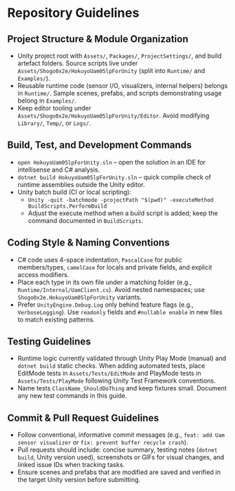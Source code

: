 # Repository Guidelines

## Project Structure & Module Organization
- Unity project root with `Assets/`, `Packages/`, `ProjectSettings/`, and build artefact folders. Source scripts live under `Assets/Shogo0x2e/HokuyoUam05lpForUnity` (split into `Runtime/` and `Examples/`).
- Reusable runtime code (sensor I/O, visualizers, internal helpers) belongs in `Runtime/`. Sample scenes, prefabs, and scripts demonstrating usage belong in `Examples/`.
- Keep editor tooling under `Assets/Shogo0x2e/HokuyoUam05lpForUnity/Editor`. Avoid modifying `Library/`, `Temp/`, or `Logs/`.

## Build, Test, and Development Commands
- `open HokuyoUam05lpForUnity.sln` – open the solution in an IDE for intellisense and C# analysis.
- `dotnet build HokuyoUam05lpForUnity.sln` – quick compile check of runtime assemblies outside the Unity editor.
- Unity batch build (CI or local scripting):
  - `Unity -quit -batchmode -projectPath "$(pwd)" -executeMethod BuildScripts.PerformBuild`
  - Adjust the execute method when a build script is added; keep the command documented in `BuildScripts`.

## Coding Style & Naming Conventions
- C# code uses 4-space indentation, `PascalCase` for public members/types, `camelCase` for locals and private fields, and explicit access modifiers.
- Place each type in its own file under a matching folder (e.g., `Runtime/Internal/UamClient.cs`). Avoid nested namespaces; use `Shogo0x2e.HokuyoUam05lpForUnity` variants.
- Prefer `UnityEngine.Debug.Log` only behind feature flags (e.g., `VerboseLogging`). Use `readonly` fields and `#nullable enable` in new files to match existing patterns.

## Testing Guidelines
- Runtime logic currently validated through Unity Play Mode (manual) and `dotnet build` static checks. When adding automated tests, place EditMode tests in `Assets/Tests/EditMode` and PlayMode tests in `Assets/Tests/PlayMode` following Unity Test Framework conventions.
- Name tests `ClassName_ShouldDoThing` and keep fixtures small. Document any new test commands in this guide.

## Commit & Pull Request Guidelines
- Follow conventional, informative commit messages (e.g., `feat: add Uam sensor visualizer` or `fix: prevent buffer recycle crash`).
- Pull requests should include: concise summary, testing notes (`dotnet build`, Unity version used), screenshots or GIFs for visual changes, and linked issue IDs when tracking tasks.
- Ensure scenes and prefabs that are modified are saved and verified in the target Unity version before submitting.
